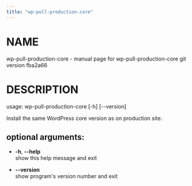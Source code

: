 ```yaml
---
title: "wp-pull-production-core"
---
```



# NAME

wp-pull-production-core - manual page for wp-pull-production-core git
version fba2a66

# DESCRIPTION

usage: wp-pull-production-core \[-h\] \[--version\]

Install the same WordPress core version as on production site.

## optional arguments:

  - **-h**, **--help**  
    show this help message and exit

  - **--version**  
    show program's version number and exit
